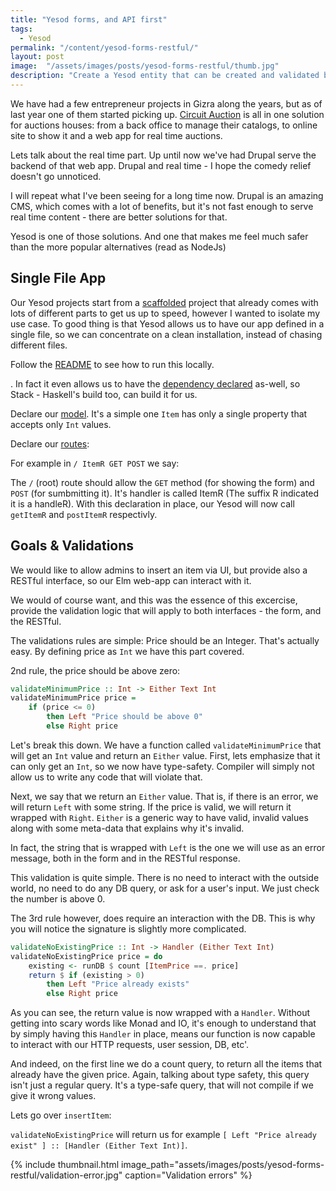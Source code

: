 ```yaml
---
title: "Yesod forms, and API first"
tags:
  - Yesod
permalink: "/content/yesod-forms-restful/"
layout: post
image:  "/assets/images/posts/yesod-forms-restful/thumb.jpg"
description: "Create a Yesod entity that can be created and validated by forms and RESTful using the same validations handlers."
---
```


We have had a few entrepreneur projects in Gizra along the years, but as of last year one of them
started picking up. [Circuit Auction](http://www.circuitauction.com/) is all in one solution for auctions houses: from a back office to manage their catalogs, to online site to show it and a web app for real time
auctions.

Lets talk about the real time part. Up until now we've had Drupal serve the backend of that web app. Drupal and real time - I hope the comedy relief doesn't go unnoticed.

I will repeat what I've been seeing for a long time now. Drupal is an amazing CMS, which comes with a lot of benefits, but it's not fast enough to serve real time content - there are better solutions for that.

Yesod is one of those solutions. And one that makes me feel much safer than the more popular alternatives (read as NodeJs)

## Single File App

Our Yesod projects start from a [scaffolded](http://www.yesodweb.com/book/scaffolding-and-the-site-template) project that already comes with lots of different parts to get
us up to speed, however I wanted to isolate my use case. To good thing is that Yesod allows us to have our app defined in a single file, so we can concentrate on a clean installation, instead of chasing different files.

Follow the [README](https://github.com/Gizra/yesod-form-restful-example#installation) to see how to run this locally.

. In fact it even allows us to have the [dependency declared](https://github.com/Gizra/yesod-form-restful-example/blob/8863f70bba4ece37c2aa50ceb0a8e207c6189ebb/Item.hs#L2-L8) as-well, so Stack - Haskell's build too, can build it for us.

Declare our [model](https://github.com/Gizra/yesod-form-restful-example/blob/8863f70bba4ece37c2aa50ceb0a8e207c6189ebb/Item.hs#L36-L40). It's a simple one `Item` has only a single property that accepts only `Int` values.

Declare our [routes](https://github.com/Gizra/yesod-form-restful-example/blob/8863f70bba4ece37c2aa50ceb0a8e207c6189ebb/Item.hs#L43-L47):

For example in `/ ItemR GET POST` we say:

The `/` (root) route should allow the `GET` method (for showing the form) and `POST` (for sumbmitting it). It's handler is called ItemR (The suffix R indicated it is a handleR). With this declaration in place, our Yesod will now call `getItemR` and `postItemR` respectivly.

## Goals & Validations

We would like to allow admins to insert an item via UI, but provide also a RESTful interface, so our Elm web-app can interact with it.

We would of course want, and this was the essence of this excercise, provide the validation logic that will apply to both interfaces - the form, and the RESTful.

The validations rules are simple:
Price should be an Integer. That's actually easy. By defining price as `Int` we have this part covered.

2nd rule, the price should be above zero:

```haskell
validateMinimumPrice :: Int -> Either Text Int
validateMinimumPrice price =
    if (price <= 0)
        then Left "Price should be above 0"
        else Right price
```

Let's break this down. We have a function called `validateMinimumPrice` that will get an `Int` value and return an `Either` value. First, lets emphasize that it can only get an `Int`, so we now have type-safety. Compiler will simply not allow us to write any code that will violate that.

Next, we say that we return an `Either` value. That is, if there is an error, we will return `Left` with some string. If the price is valid, we will return it wrapped with `Right`. `Either` is a generic way to have valid, invalid values along with some meta-data that explains why it's invalid.

In fact, the string that is wrapped with `Left` is the one we will use as an error message, both in the form and in the RESTful response.

This validation is quite simple. There is no need to interact with the outside world, no need to do any DB query, or ask for a user's input. We just check the number is above 0.

The 3rd rule however, does require an interaction with the DB. This is why you will notice the signature is slightly more complicated.

```haskell
validateNoExistingPrice :: Int -> Handler (Either Text Int)
validateNoExistingPrice price = do
    existing <- runDB $ count [ItemPrice ==. price]
    return $ if (existing > 0)
        then Left "Price already exists"
        else Right price
```

As you can see, the return value is now wrapped with a `Handler`. Without getting into scary words like Monad and IO, it's enough to understand that by simply having this `Handler` in place, means our function is now capable to interact with our HTTP requests, user session, DB, etc'.

And indeed, on the first line we do a count query, to return all the items that already have the given price. Again, talking about type safety, this query isn't just a regular query. It's a type-safe query, that will not compile if we give it wrong values.

Lets go over `insertItem`:

`validateNoExistingPrice` will return us for example `[ Left "Price already exist" ] :: [Handler (Either Text Int)]`.

<!-- more -->

{% include thumbnail.html image_path="assets/images/posts/yesod-forms-restful/validation-error.jpg" caption="Validation errors" %}
